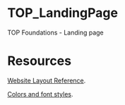 # TOP_LandingPage
TOP Foundations - Landing page

# Resources

[Website Layout Reference](https://cdn.statically.io/gh/TheOdinProject/curriculum/main/foundations/html_css/project/odin-project.png).

[Colors and font styles](https://cdn.statically.io/gh/TheOdinProject/curriculum/main/foundations/html_css/project/colors_and_stuff.png).